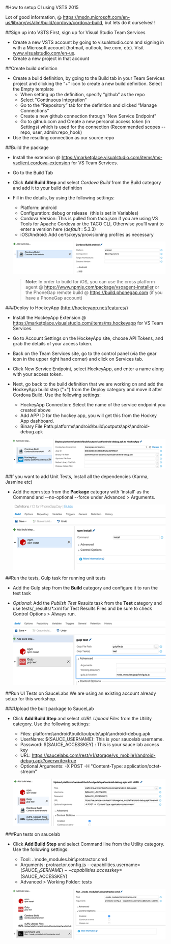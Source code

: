 #How to setup CI using VSTS 2015

Lot of good information, @ https://msdn.microsoft.com/en-us/library/vs/alm/build/cordova/cordova-build, but lets do it ourselves!!

##Sign up into VSTS
First, sign up for Visual Studio Team Services
- Create a new VSTS account by going to visualstudio.com and signing in with a Microsoft account (hotmail, outlook, live.com, etc). Visit www.visualstudio.com/en-us. 
- Create a new project in that account

##Create build definition
- Create a build definition, by going to the Build tab in your Team Services project and clicking the “+” icon to create a new build definition. Select the Empty template
    - When setting up the definition, specify “github” as the repo
    - Select "Continuous Integration"
    - Go to the “Repository” tab for the definition and clicked “Manage Connections”
    - Create a new github connection through 'New Service Endpoint"
    - Go to github.com and Create a new personal access token (in Settings) which is used for the connection (Recommended scopes -- repo, user, admin:repo_hook)
- Use the resulting connection as our source repo
 
##Build the package
- Install the extension @ https://marketplace.visualstudio.com/items/ms-vsclient.cordova-extension for VS Team Services.
- Go to the Build Tab
- Click **Add Build Step** and select *Cordova Build* from the Build category and add it to your build definition
- Fill in the details, by using the following settings: 
    - Platform: android
    - Configuration: debug or release  (this is set in Variables)
    - Cordova Version: This is pulled from taco.json if you are using VS Tools for Apache Cordova or the TACO CLI, Otherwise you’ll want to enter a version here (*default* : 5.3.3)
    - iOS/Android: Add certs/keys/provisioning profiles as necessary
 
  ![build](../assets/build.png)
 
  >**Note**:
In order to build for iOS, you can use the cross platform agent @ https://www.npmjs.com/package/vsoagent-installer or the PhoneGap remote build @ https://build.phonegap.com (if you have a PhoneGap account)

###Deploy to HockeyApp (http://hockeyapp.net/features/)
- Install the HockeyApp Extension @ https://marketplace.visualstudio.com/items/ms.hockeyapp for VS Team Services.
- Go to Account Settings on the HockeyApp site, choose API Tokens, and grab the details of your access token.
- Back on the Team Services site, go to the control panel (via the gear icon in the upper right hand corner) and click on Services tab.
- Click New Service Endpoint, select HockeyApp, and enter a name along with your access token. 
- Next, go back to the build definition that we are working on and add the HockeyApp build step ("+") from the Deploy category and move it after Cordova Build. Use the following settings:
    - HockeyApp Connection: Select the name of the service endpoint you created above
    - Add APP ID for the hockey app, you will get this from the Hockey App dashboard.
    - Binary File Path:platforms\android\build\outputs\apk\android-debug.apk
   
  ![deploy to hockeyapp](../assets/deployhockeyapp.png)

##If you want to add Unit Tests, Install all the dependencies (Karma, Jasmine etc) 
- Add the npm step from the **Package** category with 'install' as the Command and --no-optional --force under Advanced > Arguments.

    ![npm install](../assets/npminstall.png)
    
##Run the tests, Gulp task for running unit tests
- Add the Gulp step from the **Build** category and configure it to run the test task
- *Optional:* Add the *Publish Test Results* task from the **Test** category and use tests/_results/*.xml for Test Results Files and be sure to check Control Options > Always run.
    
    ![gulp test](../assets/gulptest.png)

##Run UI Tests on SauceLabs
We are using an existing account already setup for this workshop. 

###Upload the built package to SauceLab
- Click **Add Build Step** and select *cURL Upload Files* from the Utility category. Use the following settings: 
    - Files: platforms\android\build\outputs\apk\android-debug.apk
    - UserName: $(SAUCE_USERNAME):  This is your saucelab username.
    - Password: $(SAUCE_ACCESSKEY) : This is your sauce lab access key
    - URL: https://saucelabs.com/rest/v1/storage/vs_mobile1/android-debug.apk?overwrite=true
    - Optional Arguments: -X POST -H "Content-Type: application/octet-stream"

  ![upload to saucelab](../assets/uploadsauce.png)
  
###Run tests on saucelab
- Click **Add Build Step** and select Command line from the Utility category. Use the following settings: 
    - Tool: ..\node_modules\.bin\protractor.cmd
    - Arguments: protractor.config.js --capabilities.username=$(SAUCE_USERNAME) --capabilities.accesskey=$(SAUCE_ACCESSKEY)
    - Advanced > Working Folder: tests
 
  ![run UI tests](../assets/uitest.png)
